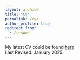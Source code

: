 ```yaml
---
layout: archive
title: "CV"
permalink: /cv/
author_profile: true
redirect_from:
  - /resume
---
```


My latest CV could be found [here](https://kerhalkarsid.github.io/files/Kerhalkar_January_2025.pdf) <br>
Last Revised: January 2025